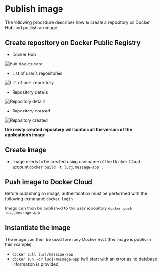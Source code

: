 # Publish image

The following procedure describes how to create a repository on Docker Hub and publish an image.

## Create repository on Docker Public Registry

* Docker Hub

![hub.docker.com](https://dl.dropboxusercontent.com/u/2330187/docker/labs/node/registry_1.png)

* List of user’s repositories

![List of user repository](https://dl.dropboxusercontent.com/u/2330187/docker/labs/node/registry_2.png)

* Repository details

![Repository details](https://dl.dropboxusercontent.com/u/2330187/docker/labs/node/registry_3.png)

* Repository created

![Repository created](https://dl.dropboxusercontent.com/u/2330187/docker/labs/node/registry_4.png)

**the newly created repository will contain all the version of the application’s image**

## Create image

* Image needs to be created using username of the Docker Cloud account 
```docker build -t lucj/message-app .```

## Push image to Docker Cloud

Before publishing an image, authentication must be performed with the following command:
```docker login```

Image can then be published to the user repository
```docker push lucj/message-app```

## Instantiate the image

The image can then be used form any Docker host (the image is public in this example)
  * ```docker pull lucj/message-app```
  * ```docker run -dP lucj/message-app``` (will start with an error as no database information is provided)

